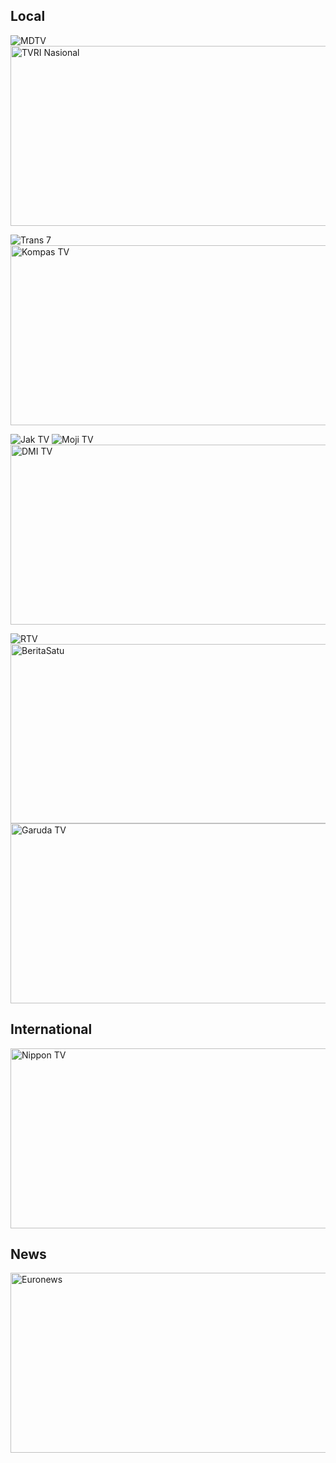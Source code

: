 ## Local
![MDTV](https://github.com/user-attachments/assets/e290bad4-a945-439a-9f23-7e23c91665c1)
<img width="512" height="288" alt="TVRI Nasional" src="https://github.com/user-attachments/assets/e461b408-a7a2-446c-9580-cff16dfca394" />

![Trans 7](https://github.com/user-attachments/assets/4f8d5ba3-990b-4622-b87e-e2f25aedd704)
<img width="512" height="288" alt="Kompas TV" src="https://github.com/user-attachments/assets/e33bd3fe-160e-4ba9-9394-ba12631648f5" />

![Jak TV](https://github.com/user-attachments/assets/59a0c420-847e-4779-b95a-d05e29c17b67)
![Moji TV](https://github.com/user-attachments/assets/56b36408-0834-4be8-8c3e-5f83c90e0d80)
<img width="512" height="288" alt="DMI TV" src="https://github.com/user-attachments/assets/e4d5bf11-2436-49b0-96ce-c6d32d4ff316" />

![RTV](https://github.com/user-attachments/assets/513ff0c9-362a-4695-9af8-72a2b6297350)
<img width="512" height="287" alt="BeritaSatu" src="https://github.com/user-attachments/assets/0a66803c-2c4a-4e0c-b472-2861c5b6f311" />
<img width="512" height="288" alt="Garuda TV" src="https://github.com/user-attachments/assets/be5a8278-92d8-4527-819a-52ea041d1872" />

## International
<img width="512" height="288" alt="Nippon TV" src="https://github.com/user-attachments/assets/72f5a6cd-1361-43a4-80c5-29f9c37bac86" />

## News
<img width="512" height="288" alt="Euronews" src="https://github.com/user-attachments/assets/e0a7d688-0edf-4f30-b89e-8ea61344d5e3" />

